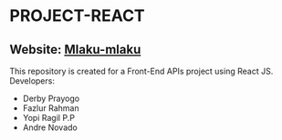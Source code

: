 # PROJECT-REACT
## Website: [Mlaku-mlaku](https://mlaku-mlaku.netlify.app)
This repository is created for a Front-End APIs project using React JS.
Developers:
- Derby Prayogo
- Fazlur Rahman
- Yopi Ragil P.P
- Andre Novado
